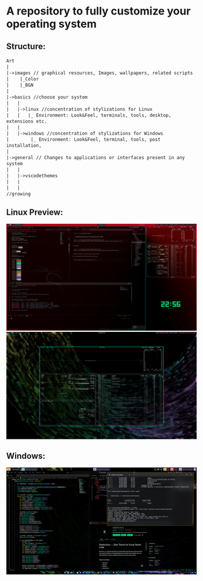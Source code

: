 # A repository to fully customize your operating system

## Structure:

```tsx
Art
|
|->images // graphical resources, Images, wallpapers, related scripts
|    |_Color
|    |_B&N
|
|->basics //choose your system
|   |
|   |->linux //concentration of stylizations for Linux
|   |   |_ Environment: Look&Feel, terminals, tools, desktop, extensions etc.
|   |
|   |->windows //concentration of stylizations for Windows
|        |_ Environment: Look&Feel, terminal, tools, post installation,
|
|->general // Changes to applications or interfaces present in any system
|   |
|   |->vscodethemes
|   |
|   |
//growing

```

## Linux Preview:


<p align="center">
  <img src="./screenshots/preview.png" alt="Demostración" width="800"/>
  <img src="./screenshots/preview1.png" alt="Demostración" width="800"/>
</p>


## Windows:

<p align="center">
  <img src="./screenshots/preview2.png" alt="Demostración" width="800"/>
</p>